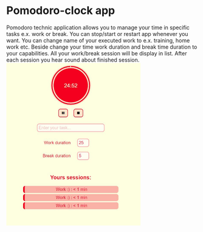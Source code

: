 <h1>Pomodoro-clock app</h1>
Pomodoro technic application allows you to manage your time in specific tasks e.x. work or break. You can stop/start or restart
app whenever you want. You can change name of your executed work to e.x. training, home work etc. Beside change your time work
duration and break time duration to your capabilities. All your work/break session will be display in list. After each session you hear sound about finished session.
<img src="https://github.com/deamon-cool/pomodoro-clock/blob/master/images/img1.JPG" style="width:70%;text-align:center;">

